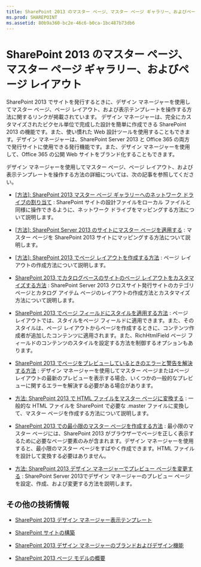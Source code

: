 ```yaml
---
title: SharePoint 2013 のマスター ページ、マスター ページ ギャラリー、およびページ レイアウト
ms.prod: SHAREPOINT
ms.assetid: 80b9a360-bc2e-46c6-b0ca-1bc487b73db6
---
```



# SharePoint 2013 のマスター ページ、マスター ページ ギャラリー、およびページ レイアウト
SharePoint 2013 でサイトを発行するときに、デザイン マネージャーを使用してマスター ページ、ページ レイアウト、および表示テンプレートを操作する方法に関するリンクが掲載されています。
デザイン マネージャーは、完全にカスタマイズされたピクセル単位で完成した設計を簡単に作成できる SharePoint 2013 の機能です。また、使い慣れた Web 設計ツールを使用することもできます。デザイン マネージャーは、SharePoint Server 2013 と Office 365 の両方で発行サイトに使用できる発行機能です。また、デザイン マネージャーを使用して、Office 365 の公開 Web サイトをブランド化することもできます。
  
    
    

デザイン マネージャーを使用してマスター ページ、ページ レイアウト、および表示テンプレートを操作する方法の詳細については、次の記事を参照してください。
-  [[方法]: SharePoint 2013 マスター ページ ギャラリーへのネットワーク ドライブの割り当て](how-to-map-a-network-drive-to-the-sharepoint-2013-master-page-gallery.md) : SharePoint サイトの設計ファイルをローカル ファイルと同様に操作できるように、ネットワーク ドライブをマッピングする方法について説明します。
    
  
-  [[方法]: SharePoint Server 2013 のサイトにマスター ページを適用する](how-to-apply-a-master-page-to-a-site-in-sharepoint-2013.md) : マスター ページを SharePoint 2013 サイトにマッピングする方法について説明します。
    
  
-  [[方法]: SharePoint 2013 でページ レイアウトを作成する方法](how-to-create-a-page-layout-in-sharepoint-2013.md) : ページ レイアウトの作成方法について説明します。
    
  
-  [SharePoint 2013 でカタログベースのサイトのページ レイアウトをカスタマイズする方法](how-to-customize-page-layouts-for-a-catalog-based-site-in-sharepoint-2013.md) : SharePoint Server 2013 クロスサイト発行サイトのカテゴリ ページとカタログ アイテム ページのレイアウトの作成方法とカスタマイズ方法について説明します。
    
  
-  [SharePoint 2013 でページ フィールドにスタイルを適用する方法](how-to-apply-styles-to-page-fields-in-sharepoint-2013.md) : ページ レイアウトでは、スタイルをページ フィールドに適用できます。また、そのスタイルは、ページ レイアウトからページを作成するときに、コンテンツ作成者が追加したコンテンツに適用されます。また、RichHtmlField ページ フィールドのコンテンツのスタイルを設定する方法を制御するオプションもあります。
    
  
-  [SharePoint 2013 でページをプレビューしているときのエラーと警告を解決する方法](how-to-resolve-errors-and-warnings-when-previewing-a-page-in-sharepoint-2013.md) : デザイン マネージャーを使用してマスター ページまたはページ レイアウトの最新のプレビューを表示する場合、いくつかの一般的なプレビューに関するエラーを解決する必要がある場合があります。
    
  
-  [方法: SharePoint 2013 で HTML ファイルをマスター ページに変換する](how-to-convert-an-html-file-into-a-master-page-in-sharepoint-2013.md) : 一般的な HTML ファイルを SharePoint で必要な .master ファイルに変換して、マスター ページを作成する方法について説明します。
    
  
-  [SharePoint 2013 での最小限のマスター ページを作成する方法](how-to-create-a-minimal-master-page-in-sharepoint-2013.md) : 最小限のマスター ページには、SharePoint 2013 がブラウザーでページを正しく表示するために必要なページ要素のみが含まれます。デザイン マネージャーを使用すると、最小限のマスター ページをすばやく作成できます。HTML ファイルを設計して変換する必要はありません。
    
  
-  [方法: SharePoint 2013 デザイン マネージャーでプレビュー ページを変更する](how-to-change-the-preview-page-in-sharepoint-2013-design-manager.md) : SharePoint Server 2013でデザイン マネージャーのプレビュー ページを設定、作成、および変更する方法を説明します。
    
  

## その他の技術情報
<a name="bk_addresources"> </a>


-  [SharePoint 2013 デザイン マネージャー表示テンプレート](sharepoint-2013-design-manager-display-templates.md)
    
  
-  [SharePoint サイトの構築](build-sites-for-sharepoint.md)
    
  
-  [SharePoint 2013 デザイン マネージャーのブランドおよびデザイン機能](sharepoint-2013-design-manager-branding-and-design-capabilities.md)
    
  
-  [SharePoint 2013 ページ モデルの概要](overview-of-the-sharepoint-2013-page-model.md)
    
  

